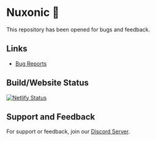 # Nuxonic 🎉

This repository has been opened for bugs and feedback.
## Links

- [Bug Reports](https://github.com/nuxonicofficial/issues/issues/new/choose)



## Build/Website Status
[![Netlify Status](https://api.netlify.com/api/v1/badges/cc6c48b5-bac3-40d0-b88b-ab9d1ee64498/deploy-status)](https://app.netlify.com/sites/keen-kalam-2ace6d/deploys)

## Support and Feedback

For support or feedback, join our [Discord Server](https://discord.gg/NjJJAcbmNc).
